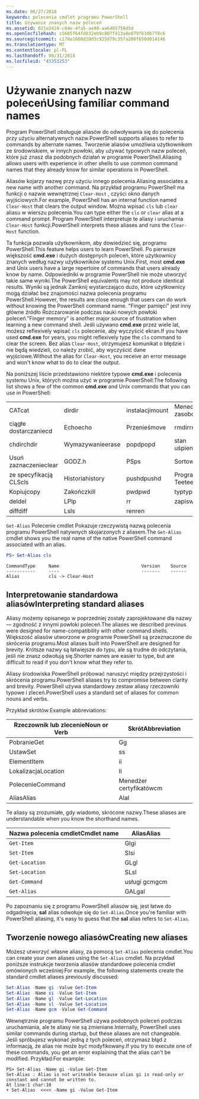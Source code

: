 ```yaml
---
ms.date: 08/27/2018
keywords: polecenia cmdlet programu PowerShell
title: Używanie znanych nazw poleceń
ms.assetid: 021e2424-c64e-4fa5-aa98-aa6405758d5d
ms.openlocfilehash: c5665f64fd832eb9c807f413a8e879f63db7f8c6
ms.sourcegitcommit: c170a1608d20d3c925d79c35fa208f650d014146
ms.translationtype: MT
ms.contentlocale: pl-PL
ms.lasthandoff: 08/31/2018
ms.locfileid: "43353253"
---
```

# <a name="using-familiar-command-names"></a><span data-ttu-id="c26ed-103">Używanie znanych nazw poleceń</span><span class="sxs-lookup"><span data-stu-id="c26ed-103">Using familiar command names</span></span>

<span data-ttu-id="c26ed-104">Program PowerShell obsługuje aliasów do odwoływania się do polecenia przy użyciu alternatywnych nazw.</span><span class="sxs-lookup"><span data-stu-id="c26ed-104">PowerShell supports aliases to refer to commands by alternate names.</span></span> <span data-ttu-id="c26ed-105">Tworzenie aliasów umożliwia użytkownikom ze środowiskiem, w innych powłoki, aby używać typowych nazw poleceń, które już znasz dla podobnych działań w programie PowerShell.</span><span class="sxs-lookup"><span data-stu-id="c26ed-105">Aliasing allows users with experience in other shells to use common command names that they already know for similar operations in PowerShell.</span></span>

<span data-ttu-id="c26ed-106">Aliasów kojarzy nazwę przy użyciu innego polecenia.</span><span class="sxs-lookup"><span data-stu-id="c26ed-106">Aliasing associates a new name with another command.</span></span> <span data-ttu-id="c26ed-107">Na przykład programu PowerShell ma funkcji o nazwie wewnętrznej `Clear-Host` , czyści okno danych wyjściowych.</span><span class="sxs-lookup"><span data-stu-id="c26ed-107">For example, PowerShell has an internal function named `Clear-Host` that clears the output window.</span></span> <span data-ttu-id="c26ed-108">Można wpisać `cls` lub `clear` aliasu w wierszu polecenia.</span><span class="sxs-lookup"><span data-stu-id="c26ed-108">You can type either the `cls` or `clear` alias at a command prompt.</span></span> <span data-ttu-id="c26ed-109">Program PowerShell interpretuje te aliasy i uruchamia `Clear-Host` funkcji.</span><span class="sxs-lookup"><span data-stu-id="c26ed-109">PowerShell interprets these aliases and runs the `Clear-Host` function.</span></span>

<span data-ttu-id="c26ed-110">Ta funkcja pozwala użytkownikom, aby dowiedzieć się, programu PowerShell.</span><span class="sxs-lookup"><span data-stu-id="c26ed-110">This feature helps users to learn PowerShell.</span></span> <span data-ttu-id="c26ed-111">Po pierwsze większość **cmd.exe** i dużych dostępnych poleceń, które użytkownicy znanych według nazwy użytkowników systemu Unix.</span><span class="sxs-lookup"><span data-stu-id="c26ed-111">First, most **cmd.exe** and Unix users have a large repertoire of commands that users already know by name.</span></span> <span data-ttu-id="c26ed-112">Odpowiedniki w programie PowerShell nie może utworzyć takie same wyniki.</span><span class="sxs-lookup"><span data-stu-id="c26ed-112">The PowerShell equivalents may not produce identical results.</span></span> <span data-ttu-id="c26ed-113">Wyniki są jednak Zamknij wystarczająco dużo, które użytkownicy mogą działać bez znajomości nazwa polecenia programu PowerShell.</span><span class="sxs-lookup"><span data-stu-id="c26ed-113">However, the results are close enough that users can do work without knowing the PowerShell command name.</span></span> <span data-ttu-id="c26ed-114">"Finger pamięci" jest inny główne źródło Rozczarowanie podczas nauki nowych powłoki poleceń.</span><span class="sxs-lookup"><span data-stu-id="c26ed-114">"Finger memory" is another major source of frustration when learning a new command shell.</span></span> <span data-ttu-id="c26ed-115">Jeśli używano **cmd.exe** przez wiele lat, możesz reflexively wpisać `cls` polecenie, aby wyczyścić ekran.</span><span class="sxs-lookup"><span data-stu-id="c26ed-115">If you have used **cmd.exe** for years, you might reflexively type the `cls` command to clear the screen.</span></span> <span data-ttu-id="c26ed-116">Bez alias `Clear-Host`, otrzymujesz komunikat o błędzie i nie będą wiedzieli, co należy zrobić, aby wyczyścić dane wyjściowe.</span><span class="sxs-lookup"><span data-stu-id="c26ed-116">Without the alias for `Clear-Host`, you receive an error message and won't know what to do to clear the output.</span></span>

<span data-ttu-id="c26ed-117">Na poniższej liście przedstawiono niektóre typowe **cmd.exe** i polecenia systemu Unix, których można użyć w programie PowerShell:</span><span class="sxs-lookup"><span data-stu-id="c26ed-117">The following list shows a few of the common **cmd.exe** and Unix commands that you can use in PowerShell:</span></span>

|||||
|-|-|-|-|
|<span data-ttu-id="c26ed-118">CAT</span><span class="sxs-lookup"><span data-stu-id="c26ed-118">cat</span></span>|<span data-ttu-id="c26ed-119">dir</span><span class="sxs-lookup"><span data-stu-id="c26ed-119">dir</span></span>|<span data-ttu-id="c26ed-120">instalacji</span><span class="sxs-lookup"><span data-stu-id="c26ed-120">mount</span></span>|<span data-ttu-id="c26ed-121">Menedżer zasobów</span><span class="sxs-lookup"><span data-stu-id="c26ed-121">rm</span></span>|
|<span data-ttu-id="c26ed-122">ciągłe dostarczanie</span><span class="sxs-lookup"><span data-stu-id="c26ed-122">cd</span></span>|<span data-ttu-id="c26ed-123">Echo</span><span class="sxs-lookup"><span data-stu-id="c26ed-123">echo</span></span>|<span data-ttu-id="c26ed-124">Przenieś</span><span class="sxs-lookup"><span data-stu-id="c26ed-124">move</span></span>|<span data-ttu-id="c26ed-125">rmdir</span><span class="sxs-lookup"><span data-stu-id="c26ed-125">rmdir</span></span>|
|<span data-ttu-id="c26ed-126">chdir</span><span class="sxs-lookup"><span data-stu-id="c26ed-126">chdir</span></span>|<span data-ttu-id="c26ed-127">Wymazywanie</span><span class="sxs-lookup"><span data-stu-id="c26ed-127">erase</span></span>|<span data-ttu-id="c26ed-128">popd</span><span class="sxs-lookup"><span data-stu-id="c26ed-128">popd</span></span>|<span data-ttu-id="c26ed-129">stan uśpienia</span><span class="sxs-lookup"><span data-stu-id="c26ed-129">sleep</span></span>|
|<span data-ttu-id="c26ed-130">Usuń zaznaczenie</span><span class="sxs-lookup"><span data-stu-id="c26ed-130">clear</span></span>|<span data-ttu-id="c26ed-131">GODZ.</span><span class="sxs-lookup"><span data-stu-id="c26ed-131">h</span></span>|<span data-ttu-id="c26ed-132">PS</span><span class="sxs-lookup"><span data-stu-id="c26ed-132">ps</span></span>|<span data-ttu-id="c26ed-133">Sortowanie</span><span class="sxs-lookup"><span data-stu-id="c26ed-133">sort</span></span>|
|<span data-ttu-id="c26ed-134">ze specyfikacją CLS</span><span class="sxs-lookup"><span data-stu-id="c26ed-134">cls</span></span>|<span data-ttu-id="c26ed-135">Historia</span><span class="sxs-lookup"><span data-stu-id="c26ed-135">history</span></span>|<span data-ttu-id="c26ed-136">pushd</span><span class="sxs-lookup"><span data-stu-id="c26ed-136">pushd</span></span>|<span data-ttu-id="c26ed-137">Program Tee</span><span class="sxs-lookup"><span data-stu-id="c26ed-137">tee</span></span>|
|<span data-ttu-id="c26ed-138">Kopiuj</span><span class="sxs-lookup"><span data-stu-id="c26ed-138">copy</span></span>|<span data-ttu-id="c26ed-139">Zakończ</span><span class="sxs-lookup"><span data-stu-id="c26ed-139">kill</span></span>|<span data-ttu-id="c26ed-140">pwd</span><span class="sxs-lookup"><span data-stu-id="c26ed-140">pwd</span></span>|<span data-ttu-id="c26ed-141">typ</span><span class="sxs-lookup"><span data-stu-id="c26ed-141">type</span></span>|
|<span data-ttu-id="c26ed-142">del</span><span class="sxs-lookup"><span data-stu-id="c26ed-142">del</span></span>|<span data-ttu-id="c26ed-143">LP</span><span class="sxs-lookup"><span data-stu-id="c26ed-143">lp</span></span>|<span data-ttu-id="c26ed-144">r</span><span class="sxs-lookup"><span data-stu-id="c26ed-144">r</span></span>|<span data-ttu-id="c26ed-145">zapis</span><span class="sxs-lookup"><span data-stu-id="c26ed-145">write</span></span>|
|<span data-ttu-id="c26ed-146">diff</span><span class="sxs-lookup"><span data-stu-id="c26ed-146">diff</span></span>|<span data-ttu-id="c26ed-147">Ls</span><span class="sxs-lookup"><span data-stu-id="c26ed-147">ls</span></span>|<span data-ttu-id="c26ed-148">ren</span><span class="sxs-lookup"><span data-stu-id="c26ed-148">ren</span></span>||

<span data-ttu-id="c26ed-149">`Get-Alias` Polecenie cmdlet Pokazuje rzeczywistą nazwą polecenia programu PowerShell natywnych skojarzonych z aliasem.</span><span class="sxs-lookup"><span data-stu-id="c26ed-149">The `Get-Alias` cmdlet shows you the real name of the native PowerShell command associated with an alias.</span></span>

```powershell
PS> Get-Alias cls
```

```Output
CommandType     Name                               Version    Source
-----------     ----                               -------    ------
Alias           cls -> Clear-Host
```

## <a name="interpreting-standard-aliases"></a><span data-ttu-id="c26ed-150">Interpretowanie standardowa aliasów</span><span class="sxs-lookup"><span data-stu-id="c26ed-150">Interpreting standard aliases</span></span>

<span data-ttu-id="c26ed-151">Aliasy możemy opisanego w poprzedniej zostały zaprojektowane dla nazwy — zgodność z innymi powłoki poleceń.</span><span class="sxs-lookup"><span data-stu-id="c26ed-151">The aliases we described previous were designed for name-compatibility with other command shells.</span></span>
<span data-ttu-id="c26ed-152">Większość aliasów utworzone w programie PowerShell są przeznaczone do skrócenia programu.</span><span class="sxs-lookup"><span data-stu-id="c26ed-152">Most aliases built into PowerShell are designed for brevity.</span></span> <span data-ttu-id="c26ed-153">Krótsze nazwy są łatwiejsze do typu, ale są trudne do odczytania, jeśli nie znasz odwołują się.</span><span class="sxs-lookup"><span data-stu-id="c26ed-153">Shorter names are easier to type, but are difficult to read if you don't know what they refer to.</span></span>

<span data-ttu-id="c26ed-154">Aliasy środowiska PowerShell próbować naruszyć między przejrzystości i skrócenia programu.</span><span class="sxs-lookup"><span data-stu-id="c26ed-154">PowerShell aliases try to compromise between clarity and brevity.</span></span> <span data-ttu-id="c26ed-155">PowerShell używa standardowy zestaw aliasy rzeczowniki typowe i zleceń.</span><span class="sxs-lookup"><span data-stu-id="c26ed-155">PowerShell uses a standard set of aliases for common nouns and verbs.</span></span>

<span data-ttu-id="c26ed-156">Przykład skrótów:</span><span class="sxs-lookup"><span data-stu-id="c26ed-156">Example abbreviations:</span></span>

| <span data-ttu-id="c26ed-157">Rzeczownik lub zlecenie</span><span class="sxs-lookup"><span data-stu-id="c26ed-157">Noun or Verb</span></span> | <span data-ttu-id="c26ed-158">Skrót</span><span class="sxs-lookup"><span data-stu-id="c26ed-158">Abbreviation</span></span> |
|--------------|--------------|
| <span data-ttu-id="c26ed-159">Pobranie</span><span class="sxs-lookup"><span data-stu-id="c26ed-159">Get</span></span>          | <span data-ttu-id="c26ed-160">G</span><span class="sxs-lookup"><span data-stu-id="c26ed-160">g</span></span>            |
| <span data-ttu-id="c26ed-161">Ustaw</span><span class="sxs-lookup"><span data-stu-id="c26ed-161">Set</span></span>          | <span data-ttu-id="c26ed-162">s</span><span class="sxs-lookup"><span data-stu-id="c26ed-162">s</span></span>            |
| <span data-ttu-id="c26ed-163">Element</span><span class="sxs-lookup"><span data-stu-id="c26ed-163">Item</span></span>         | <span data-ttu-id="c26ed-164">i</span><span class="sxs-lookup"><span data-stu-id="c26ed-164">i</span></span>            |
| <span data-ttu-id="c26ed-165">Lokalizacja</span><span class="sxs-lookup"><span data-stu-id="c26ed-165">Location</span></span>     | <span data-ttu-id="c26ed-166">l</span><span class="sxs-lookup"><span data-stu-id="c26ed-166">l</span></span>            |
| <span data-ttu-id="c26ed-167">Polecenie</span><span class="sxs-lookup"><span data-stu-id="c26ed-167">Command</span></span>      | <span data-ttu-id="c26ed-168">Menedżer certyfikatów</span><span class="sxs-lookup"><span data-stu-id="c26ed-168">cm</span></span>           |
| <span data-ttu-id="c26ed-169">Alias</span><span class="sxs-lookup"><span data-stu-id="c26ed-169">Alias</span></span>        | <span data-ttu-id="c26ed-170">Al</span><span class="sxs-lookup"><span data-stu-id="c26ed-170">al</span></span>           |

<span data-ttu-id="c26ed-171">Te aliasy są zrozumiałe, gdy wiadomo, skrócone nazwy.</span><span class="sxs-lookup"><span data-stu-id="c26ed-171">These aliases are understandable when you know the shorthand names.</span></span>

| <span data-ttu-id="c26ed-172">Nazwa polecenia cmdlet</span><span class="sxs-lookup"><span data-stu-id="c26ed-172">Cmdlet name</span></span>    | <span data-ttu-id="c26ed-173">Alias</span><span class="sxs-lookup"><span data-stu-id="c26ed-173">Alias</span></span> |
|----------------|-------|
| `Get-Item `    | <span data-ttu-id="c26ed-174">GI</span><span class="sxs-lookup"><span data-stu-id="c26ed-174">gi</span></span>    |
| `Set-Item`     | <span data-ttu-id="c26ed-175">SI</span><span class="sxs-lookup"><span data-stu-id="c26ed-175">si</span></span>    |
| `Get-Location` | <span data-ttu-id="c26ed-176">GL</span><span class="sxs-lookup"><span data-stu-id="c26ed-176">gl</span></span>    |
| `Set-Location` | <span data-ttu-id="c26ed-177">SL</span><span class="sxs-lookup"><span data-stu-id="c26ed-177">sl</span></span>    |
| `Get-Command`  | <span data-ttu-id="c26ed-178">usługi gcm</span><span class="sxs-lookup"><span data-stu-id="c26ed-178">gcm</span></span>   |
| `Get-Alias`    | <span data-ttu-id="c26ed-179">GAL</span><span class="sxs-lookup"><span data-stu-id="c26ed-179">gal</span></span>   |

<span data-ttu-id="c26ed-180">Po zapoznaniu się z programu PowerShell aliasów się, jest łatwe do odgadnięcia, **sal** alias odwołuje się do `Set-Alias`.</span><span class="sxs-lookup"><span data-stu-id="c26ed-180">Once you're familiar with PowerShell aliasing, it's easy to guess that the **sal** alias refers to `Set-Alias`.</span></span>

## <a name="creating-new-aliases"></a><span data-ttu-id="c26ed-181">Tworzenie nowego aliasów</span><span class="sxs-lookup"><span data-stu-id="c26ed-181">Creating new aliases</span></span>

<span data-ttu-id="c26ed-182">Możesz utworzyć własne aliasy, za pomocą `Set-Alias` polecenia cmdlet.</span><span class="sxs-lookup"><span data-stu-id="c26ed-182">You can create your own aliases using the `Set-Alias` cmdlet.</span></span> <span data-ttu-id="c26ed-183">Na przykład poniższe instrukcje tworzenia aliasów standardowe polecenia cmdlet omówionych wcześniej:</span><span class="sxs-lookup"><span data-stu-id="c26ed-183">For example, the following statements create the standard cmdlet aliases previously discussed:</span></span>

```powershell
Set-Alias -Name gi -Value Get-Item
Set-Alias -Name si -Value Set-Item
Set-Alias -Name gl -Value Get-Location
Set-Alias -Name sl -Value Set-Location
Set-Alias -Name gcm -Value Get-Command
```

<span data-ttu-id="c26ed-184">Wewnętrznie programu PowerShell używa podobnych poleceń podczas uruchamiania, ale te aliasy nie są zmieniane.</span><span class="sxs-lookup"><span data-stu-id="c26ed-184">Internally, PowerShell uses similar commands during startup, but these aliases are not changeable.</span></span>
<span data-ttu-id="c26ed-185">Jeśli spróbujesz wykonać jedną z tych poleceń, otrzymasz błąd z informacją, że alias nie może być modyfikowany.</span><span class="sxs-lookup"><span data-stu-id="c26ed-185">If you try to execute one of these commands, you get an error explaining that the alias can't be modified.</span></span> <span data-ttu-id="c26ed-186">Przykład:</span><span class="sxs-lookup"><span data-stu-id="c26ed-186">For example:</span></span>

```
PS> Set-Alias -Name gi -Value Get-Item
Set-Alias : Alias is not writeable because alias gi is read-only or constant and cannot be written to.
At line:1 char:10
+ Set-Alias  <<<< -Name gi -Value Get-Item
```